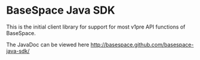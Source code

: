 # BaseSpace Java SDK

This is the initial client library for support for most v1pre API functions of BaseSpace.

The JavaDoc can be viewed here http://basespace.github.com/basespace-java-sdk/




